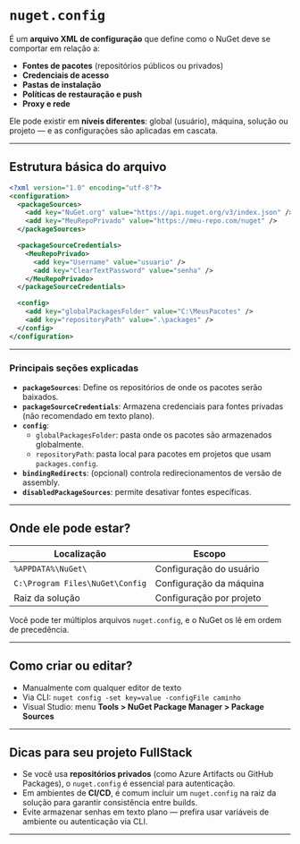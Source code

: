 # `nuget.config`

É um **arquivo XML de configuração** que define como o NuGet deve se comportar em relação a:

- **Fontes de pacotes** (repositórios públicos ou privados)
- **Credenciais de acesso**
- **Pastas de instalação**
- **Políticas de restauração e push**
- **Proxy e rede**

Ele pode existir em **níveis diferentes**: global (usuário), máquina, solução ou projeto — e as configurações são aplicadas em cascata.

---

## Estrutura básica do arquivo

```xml
<?xml version="1.0" encoding="utf-8"?>
<configuration>
  <packageSources>
    <add key="NuGet.org" value="https://api.nuget.org/v3/index.json" />
    <add key="MeuRepoPrivado" value="https://meu-repo.com/nuget" />
  </packageSources>

  <packageSourceCredentials>
    <MeuRepoPrivado>
      <add key="Username" value="usuario" />
      <add key="ClearTextPassword" value="senha" />
    </MeuRepoPrivado>
  </packageSourceCredentials>

  <config>
    <add key="globalPackagesFolder" value="C:\MeusPacotes" />
    <add key="repositoryPath" value=".\packages" />
  </config>
</configuration>
```

---

### Principais seções explicadas

- **`packageSources`**: Define os repositórios de onde os pacotes serão baixados.
- **`packageSourceCredentials`**: Armazena credenciais para fontes privadas (não recomendado em texto plano).
- **`config`**:
  - `globalPackagesFolder`: pasta onde os pacotes são armazenados globalmente.
  - `repositoryPath`: pasta local para pacotes em projetos que usam `packages.config`.
- **`bindingRedirects`**: (opcional) controla redirecionamentos de versão de assembly.
- **`disabledPackageSources`**: permite desativar fontes específicas.

---

## Onde ele pode estar?

| Localização                     | Escopo                   |
| ------------------------------- | ------------------------ |
| `%APPDATA%\NuGet\`              | Configuração do usuário  |
| `C:\Program Files\NuGet\Config` | Configuração da máquina  |
| Raiz da solução                 | Configuração por projeto |

Você pode ter múltiplos arquivos `nuget.config`, e o NuGet os lê em ordem de precedência.

---

## Como criar ou editar?

- Manualmente com qualquer editor de texto
- Via CLI: `nuget config -set key=value -configFile caminho`
- Visual Studio: menu **Tools > NuGet Package Manager > Package Sources**

---

## Dicas para seu projeto FullStack

- Se você usa **repositórios privados** (como Azure Artifacts ou GitHub Packages), o `nuget.config` é essencial para autenticação.
- Em ambientes de **CI/CD**, é comum incluir um `nuget.config` na raiz da solução para garantir consistência entre builds.
- Evite armazenar senhas em texto plano — prefira usar variáveis de ambiente ou autenticação via CLI.

---
